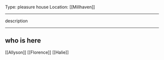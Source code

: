 Type: pleasure house
Location: [[Millhaven]]

---

description

---

## who is here

[[Allyson]]
[[Florence]]
[[Halie]]